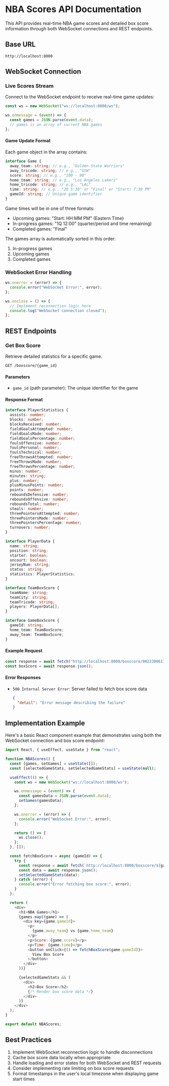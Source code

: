 # NBA Scores API Documentation

This API provides real-time NBA game scores and detailed box score information through both WebSocket connections and REST endpoints.

## Base URL

```
http://localhost:8000
```

## WebSocket Connection

### Live Scores Stream

Connect to the WebSocket endpoint to receive real-time game updates:

```javascript
const ws = new WebSocket("ws://localhost:8000/ws");

ws.onmessage = (event) => {
  const games = JSON.parse(event.data);
  // games is an array of current NBA games
};
```

#### Game Update Format

Each game object in the array contains:

```typescript
interface Game {
  away_team: string; // e.g., "Golden State Warriors"
  away_tricode: string; // e.g., "GSW"
  score: string; // e.g., "100 - 98"
  home_team: string; // e.g., "Los Angeles Lakers"
  home_tricode: string; // e.g., "LAL"
  time: string; // e.g., "2Q 5:30" or "Final" or "Start: 7:30 PM"
  gameId: string; // Unique game identifier
}
```

Game times will be in one of three formats:

- Upcoming games: "Start: HH:MM PM" (Eastern Time)
- In-progress games: "1Q 12:00" (quarter/period and time remaining)
- Completed games: "Final"

The games array is automatically sorted in this order:

1. In-progress games
2. Upcoming games
3. Completed games

### WebSocket Error Handling

```javascript
ws.onerror = (error) => {
  console.error("WebSocket Error:", error);
};

ws.onclose = () => {
  // Implement reconnection logic here
  console.log("WebSocket connection closed");
};
```

## REST Endpoints

### Get Box Score

Retrieve detailed statistics for a specific game.

```
GET /boxscore/{game_id}
```

#### Parameters

- `game_id` (path parameter): The unique identifier for the game

#### Response Format

```typescript
interface PlayerStatistics {
  assists: number;
  blocks: number;
  blocksReceived: number;
  fieldGoalsAttempted: number;
  fieldGoalsMade: number;
  fieldGoalsPercentage: number;
  foulsOffensive: number;
  foulsPersonal: number;
  foulsTechnical: number;
  freeThrowsAttempted: number;
  freeThrowsMade: number;
  freeThrowsPercentage: number;
  minus: number;
  minutes: string;
  plus: number;
  plusMinusPoints: number;
  points: number;
  reboundsDefensive: number;
  reboundsOffensive: number;
  reboundsTotal: number;
  steals: number;
  threePointersAttempted: number;
  threePointersMade: number;
  threePointersPercentage: number;
  turnovers: number;
}

interface PlayerData {
  name: string;
  position: string;
  starter: boolean;
  oncourt: boolean;
  jerseyNum: string;
  status: string;
  statistics: PlayerStatistics;
}

interface TeamBoxScore {
  teamName: string;
  teamCity: string;
  teamTricode: string;
  players: PlayerData[];
}

interface GameBoxScore {
  gameId: string;
  home_team: TeamBoxScore;
  away_team: TeamBoxScore;
}
```

#### Example Request

```javascript
const response = await fetch("http://localhost:8000/boxscore/0022300611");
const boxScore = await response.json();
```

#### Error Responses

- `500 Internal Server Error`: Server failed to fetch box score data
  ```json
  {
    "detail": "Error message describing the failure"
  }
  ```

## Implementation Example

Here's a basic React component example that demonstrates using both the WebSocket connection and box score endpoint:

```javascript
import React, { useEffect, useState } from "react";

function NBAScores() {
  const [games, setGames] = useState([]);
  const [selectedGameStats, setSelectedGameStats] = useState(null);

  useEffect(() => {
    const ws = new WebSocket("ws://localhost:8000/ws");

    ws.onmessage = (event) => {
      const gamesData = JSON.parse(event.data);
      setGames(gamesData);
    };

    ws.onerror = (error) => {
      console.error("WebSocket Error:", error);
    };

    return () => {
      ws.close();
    };
  }, []);

  const fetchBoxScore = async (gameId) => {
    try {
      const response = await fetch(`http://localhost:8000/boxscore/${gameId}`);
      const data = await response.json();
      setSelectedGameStats(data);
    } catch (error) {
      console.error("Error fetching box score:", error);
    }
  };

  return (
    <div>
      <h1>NBA Games</h1>
      {games.map((game) => (
        <div key={game.gameId}>
          <p>
            {game.away_team} vs {game.home_team}
          </p>
          <p>Score: {game.score}</p>
          <p>Time: {game.time}</p>
          <button onClick={() => fetchBoxScore(game.gameId)}>
            View Box Score
          </button>
        </div>
      ))}

      {selectedGameStats && (
        <div>
          <h2>Box Score</h2>
          {/* Render box score data */}
        </div>
      )}
    </div>
  );
}

export default NBAScores;
```

## Best Practices

1. Implement WebSocket reconnection logic to handle disconnections
2. Cache box score data locally when appropriate
3. Handle loading and error states for both WebSocket and REST requests
4. Consider implementing rate limiting on box score requests
5. Format timestamps in the user's local timezone when displaying game start times
